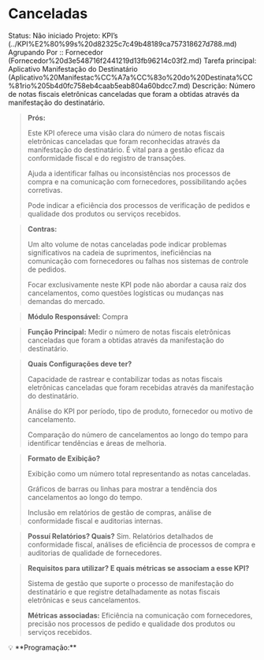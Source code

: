 # Canceladas

Status: Não iniciado
Projeto: KPI’s (../KPI%E2%80%99s%20d82325c7c49b48189ca757318627d788.md)
Agrupando Por :: Fornecedor (Fornecedor%20d3e548716f2441219d13fb96214c03f2.md)
Tarefa principal: Aplicativo Manifestação do Destinatário (Aplicativo%20Manifestac%CC%A7a%CC%83o%20do%20Destinata%CC%81rio%205b4d0fc758eb4caab5eab804a60bdcc7.md)
Descrição: Número de notas fiscais eletrônicas canceladas que foram a obtidas através da manifestação do destinatário.

> **Prós:**
> 
> 
> Este KPI oferece uma visão clara do número de notas fiscais eletrônicas canceladas que foram reconhecidas através da manifestação do destinatário. É vital para a gestão eficaz da conformidade fiscal e do registro de transações.
> 
> Ajuda a identificar falhas ou inconsistências nos processos de compra e na comunicação com fornecedores, possibilitando ações corretivas.
> 
> Pode indicar a eficiência dos processos de verificação de pedidos e qualidade dos produtos ou serviços recebidos.
> 

> **Contras:**
> 
> 
> Um alto volume de notas canceladas pode indicar problemas significativos na cadeia de suprimentos, ineficiências na comunicação com fornecedores ou falhas nos sistemas de controle de pedidos.
> 
> Focar exclusivamente neste KPI pode não abordar a causa raiz dos cancelamentos, como questões logísticas ou mudanças nas demandas do mercado.
> 

> **Módulo Responsável:**
Compra
> 

> **Função Principal:**
Medir o número de notas fiscais eletrônicas canceladas que foram a obtidas através da manifestação do destinatário.
> 

> **Quais Configurações deve ter?**
> 
> 
> Capacidade de rastrear e contabilizar todas as notas fiscais eletrônicas canceladas que foram recebidas através da manifestação do destinatário.
> 
> Análise do KPI por período, tipo de produto, fornecedor ou motivo de cancelamento.
> 
> Comparação do número de cancelamentos ao longo do tempo para identificar tendências e áreas de melhoria.
> 

> **Formato de Exibição?**
> 
> 
> Exibição como um número total representando as notas canceladas.
> 
> Gráficos de barras ou linhas para mostrar a tendência dos cancelamentos ao longo do tempo.
> 
> Inclusão em relatórios de gestão de compras, análise de conformidade fiscal e auditorias internas.
> 

> **Possuí Relatórios? Quais?**
Sim. Relatórios detalhados de conformidade fiscal, análises de eficiência de processos de compra e auditorias de qualidade de fornecedores.
> 

> **Requisitos para utilizar? E quais métricas se associam a esse KPI?**
> 
> 
> Sistema de gestão que suporte o processo de manifestação do destinatário e que registre detalhadamente as notas fiscais eletrônicas e seus cancelamentos.
> 
> **Métricas associadas:**
> Eficiência na comunicação com fornecedores, precisão nos processos de pedido e qualidade dos produtos ou serviços recebidos.
> 

<aside>
💡 **Programação:**

</aside>